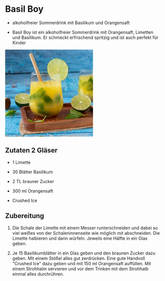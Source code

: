 # Basil Boy

- alkoholfreier Sommerdrink mit Basilikum und Orangensaft

- Basil Boy ist ein alkoholfreier Sommerdrink mit
  Orangensaft, Limetten und Basilikum. Er schmeckt
  erfrischend spritzig und ist auch perfekt für Kinder

![](../_bilder/BasilBoy.jpg)

## Zutaten 2 Gläser

- 1 Limette

- 30 Blätter Basilikum

- 2 TL brauner Zucker

- 300 ml Orangensaft

- Crushed Ice

## Zubereitung

1. Die Schale der Limette mit einem Messer runterschneiden und dabei so 
   viel weißes von der Schaleninnenseite wie möglich mit abschneiden. Die 
   Limette halbieren und dann würfeln. Jeweils eine Hälfte in ein Glas 
   geben.  

2. Je 15 Basilikumblätter in ein Glas geben und den 
      braunen Zucker dazu geben. Mit einem Stößel alles gut zerdrücken. Eine 
      gute Handvoll "Crushed Ice" dazu geben und mit 150 ml Orangensaft 
      auffüllen. Mit einem Strohhalm servieren und vor dem Trinken mit dem 
      Strohhalb einmal alles durchrühren.
